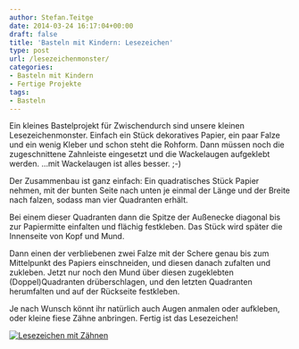 ```yaml
---
author: Stefan.Teitge
date: 2014-03-24 16:17:04+00:00
draft: false
title: 'Basteln mit Kindern: Lesezeichen'
type: post
url: /lesezeichenmonster/
categories:
- Basteln mit Kindern
- Fertige Projekte
tags:
- Basteln
---
```


Ein kleines Bastelprojekt für Zwischendurch sind unsere kleinen Lesezeichenmonster. Einfach ein Stück dekoratives Papier, ein paar Falze und ein wenig Kleber und schon steht die Rohform. Dann müssen noch die zugeschnittene Zahnleiste eingesetzt und die Wackelaugen aufgeklebt werden. ...mit Wackelaugen ist alles besser. ;-)<!-- more -->

Der Zusammenbau ist ganz einfach: Ein quadratisches Stück Papier nehmen, mit der bunten Seite nach unten je einmal der Länge und der Breite nach falzen, sodass man vier Quadranten erhält.

Bei einem dieser Quadranten dann die Spitze der Außenecke diagonal bis zur Papiermitte einfalten und flächig festkleben. Das Stück wird später die Innenseite von Kopf und Mund.

Dann einen der verbliebenen zwei Falze mit der Schere genau bis zum Mittelpunkt des Papiers einschneiden, und diesen danach zufalten und zukleben. Jetzt nur noch den Mund über diesen zugeklebten (Doppel)Quadranten drüberschlagen, und den letzten Quadranten herumfalten und auf der Rückseite festkleben.

Je nach Wunsch könnt ihr natürlich auch Augen anmalen oder aufkleben, oder kleine fiese Zähne anbringen. Fertig ist das Lesezeichen!

[![Lesezeichen mit Zähnen](https://eigenbaukombinat.de/wp-content/uploads/2014/03/IMG_2088-1024x680.jpg)
](https://eigenbaukombinat.de/wp-content/uploads/2014/03/IMG_2088.jpg)
